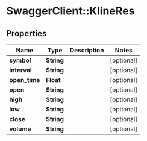 # SwaggerClient::KlineRes

## Properties
Name | Type | Description | Notes
------------ | ------------- | ------------- | -------------
**symbol** | **String** |  | [optional] 
**interval** | **String** |  | [optional] 
**open_time** | **Float** |  | [optional] 
**open** | **String** |  | [optional] 
**high** | **String** |  | [optional] 
**low** | **String** |  | [optional] 
**close** | **String** |  | [optional] 
**volume** | **String** |  | [optional] 


